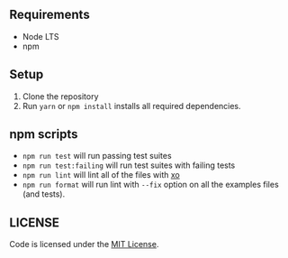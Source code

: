 ## Requirements

- Node LTS
- npm

## Setup

1. Clone the repository
2. Run `yarn` or `npm install` installs all required dependencies.

## npm scripts

- `npm run test` will run passing test suites
- `npm run test:failing` will run test suites with failing tests
- `npm run lint` will lint all of the files with [xo](https://github.com/xojs/xo)
- `npm run format` will run lint with `--fix` option on all the examples files (and tests).

## LICENSE

Code is licensed under the [MIT License](./LICENSE).

